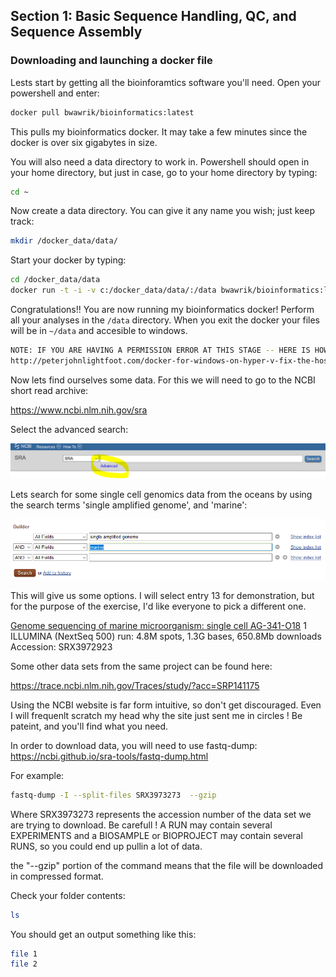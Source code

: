 ## Section 1: Basic Sequence Handling, QC, and Sequence Assembly

### Downloading and launching a docker file

Lests start by getting all the bioinforamtics software you'll need.  Open your powershell and enter:

```sh
docker pull bwawrik/bioinformatics:latest
```

This pulls my bioinformatics docker.  It may take a few minutes since the docker is over six gigabytes in size.

You will also need a data directory to work in.  Powershell should open in your home directory, but just in case, go to your home directory by typing:

```sh
cd ~
```

Now create a data directory.  You can give it any name you wish; just keep track:

```sh
mkdir /docker_data/data/
```

Start your docker by typing:

```sh
cd /docker_data/data
docker run -t -i -v c:/docker_data/data/:/data bwawrik/bioinformatics:latest
```

Congratulations!! You are now running my bioinformatics docker! Perform all your analyses in the `/data` directory. When you exit the docker your files will be in `~/data` and accesible to windows.

```sh
NOTE: IF YOU ARE HAVING A PERMISSION ERROR AT THIS STAGE -- HERE IS HOW TO FIX IT:
http://peterjohnlightfoot.com/docker-for-windows-on-hyper-v-fix-the-host-volume-sharing-issue/
```

Now lets find ourselves some data.  For this we will need to go to the NCBI short read archive:

https://www.ncbi.nlm.nih.gov/sra

Select the advanced search:

![SRA search](https://github.com/OUGenomics/Bioinformatics-ARET-July2018/blob/master/images/sra_advanced_search_Step_1.PNG)

Lets search for some single cell genomics data from the oceans by using the search terms 'single amplified genome', and 'marine':

![search advanced](https://github.com/OUGenomics/Bioinformatics-ARET-July2018/blob/master/images/sra_search_step_2.PNG)

This will give us some options.  I will select entry 13 for demonstration, but for the purpose of the exercise, I'd like everyone to pick a different one.

[Genome sequencing of marine microorganism: single cell AG-341-O18](https://www.ncbi.nlm.nih.gov/sra/SRX3972923[accn])
1 ILLUMINA (NextSeq 500) run: 4.8M spots, 1.3G bases, 650.8Mb downloads
Accession: SRX3972923

Some other data sets from the same project can be found here:

https://trace.ncbi.nlm.nih.gov/Traces/study/?acc=SRP141175

Using the NCBI website is far form intuitive, so don't get discouraged.  Even I will frequenlt scratch my head why the site just sent me in circles ! Be pateint, and you'll find what you need.

In order to download data, you will need to use fastq-dump:
https://ncbi.github.io/sra-tools/fastq-dump.html

For example:

```sh
fastq-dump -I --split-files SRX3973273	--gzip
```
Where SRX3973273	represents the accession number of the data set we are trying to download.  Be carefull ! A RUN may contain several EXPERIMENTS and a BIOSAMPLE or BIOPROJECT may contain several RUNS, so you could end up pullin a lot of data.

the "--gzip" portion of the command means that the file will be downloaded in compressed format.  

Check your folder contents:

```sh
ls
```

You should get an output something like this:

```sh
file 1
file 2

```





![]()
